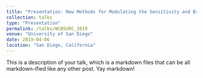 ```yaml
---
title: "Presentation: New Methods for Modulating the Sensitivity and Brightness of Voltage-Sensitive Dyes"
collection: talks
type: "Presentation"
permalink: /talks/WCBSURC_2019
venue: "University of San Diego"
date: 2019-04-06
location: "San Diego, California"
---
```


This is a description of your talk, which is a markdown files that can be all markdown-ified like any other post. Yay markdown!
